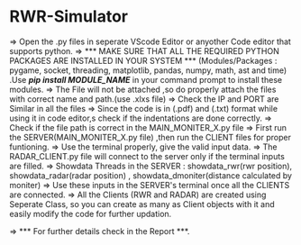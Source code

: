 # RWR-Simulator
=> Open the .py files in seperate VScode Editor or anyother Code editor that supports python.
=> *** MAKE SURE THAT ALL THE REQUIRED PYTHON PACKAGES ARE INSTALLED IN YOUR SYSTEM *** (Modules/Packages : pygame, socket, threading, matplotlib, pandas, numpy, math, ast and time) .Use ***pip install MODULE_NAME***  in your command prompt to install these modules.
=> The File will not be attached ,so do properly attach the files with correct name and path.(use .xlxs file)
=> Check the IP and PORT are Similar in all the files
=> Since the code is in (.pdf) and (.txt) format while using it in code editor,s check if the indentations are done correctly.
=> Check if the file path is correct in the MAIN_MONITER_X.py file
=> First run the SERVER(MAIN_MONITER_X.py file) ,then run the CLIENT files for proper funtioning.
=> Use the terminal properly, give the valid input data.
=> The RADAR_CLIENT.py file will connect to the server only if the terminal inputs are filled.
=> Showdata Threads in the SERVER : showdata_rwr(rwr position), showdata_radar(radar position) , showdata_dmoniter(distance calculated by moniter)
=> Use these inputs in the SERVER's terminal once all the CLIENTS are connected.
=> All the Clients (RWR and RADAR) are created using Seperate Class, so you can create as many as Client objects with it and easily modify the code for further updation.

=> *** For further details check in the Report ***.
